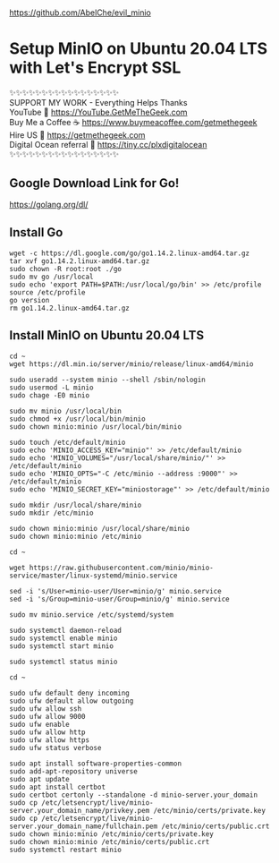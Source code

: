 ##
#
https://github.com/AbelChe/evil_minio
#
##


# Setup MinIO on Ubuntu 20.04 LTS with Let's Encrypt SSL

✨✨✨✨✨✨✨✨✨✨✨✨✨✨✨✨✨  
SUPPORT MY WORK - Everything Helps Thanks  
YouTube 🔗 <https://YouTube.GetMeTheGeek.com>  
Buy Me a Coffee ☕ <https://www.buymeacoffee.com/getmethegeek>  
Hire US 🔗 <https://getmethegeek.com>  
Digital Ocean referral 🔗 <https://tiny.cc/plxdigitalocean>  
✨✨✨✨✨✨✨✨✨✨✨✨✨✨✨✨✨  

## Google Download Link for Go!

<https://golang.org/dl/>

## Install Go  

```console
wget -c https://dl.google.com/go/go1.14.2.linux-amd64.tar.gz
tar xvf go1.14.2.linux-amd64.tar.gz
sudo chown -R root:root ./go
sudo mv go /usr/local
sudo echo 'export PATH=$PATH:/usr/local/go/bin' >> /etc/profile
source /etc/profile
go version
rm go1.14.2.linux-amd64.tar.gz
```

## Install MinIO on Ubuntu 20.04 LTS

```console
cd ~
wget https://dl.min.io/server/minio/release/linux-amd64/minio

sudo useradd --system minio --shell /sbin/nologin
sudo usermod -L minio
sudo chage -E0 minio

sudo mv minio /usr/local/bin
sudo chmod +x /usr/local/bin/minio
sudo chown minio:minio /usr/local/bin/minio

sudo touch /etc/default/minio
sudo echo 'MINIO_ACCESS_KEY="minio"' >> /etc/default/minio
sudo echo 'MINIO_VOLUMES="/usr/local/share/minio/"' >> /etc/default/minio
sudo echo 'MINIO_OPTS="-C /etc/minio --address :9000"' >> /etc/default/minio
sudo echo 'MINIO_SECRET_KEY="miniostorage"' >> /etc/default/minio

sudo mkdir /usr/local/share/minio
sudo mkdir /etc/minio

sudo chown minio:minio /usr/local/share/minio
sudo chown minio:minio /etc/minio

cd ~

wget https://raw.githubusercontent.com/minio/minio-service/master/linux-systemd/minio.service

sed -i 's/User=minio-user/User=minio/g' minio.service
sed -i 's/Group=minio-user/Group=minio/g' minio.service

sudo mv minio.service /etc/systemd/system

sudo systemctl daemon-reload
sudo systemctl enable minio
sudo systemctl start minio

sudo systemctl status minio

cd ~

sudo ufw default deny incoming
sudo ufw default allow outgoing
sudo ufw allow ssh
sudo ufw allow 9000
sudo ufw enable
sudo ufw allow http
sudo ufw allow https
sudo ufw status verbose

sudo apt install software-properties-common
sudo add-apt-repository universe
sudo apt update
sudo apt install certbot
sudo certbot certonly --standalone -d minio-server.your_domain
sudo cp /etc/letsencrypt/live/minio-server.your_domain_name/privkey.pem /etc/minio/certs/private.key
sudo cp /etc/letsencrypt/live/minio-server.your_domain_name/fullchain.pem /etc/minio/certs/public.crt
sudo chown minio:minio /etc/minio/certs/private.key
sudo chown minio:minio /etc/minio/certs/public.crt
sudo systemctl restart minio
```
